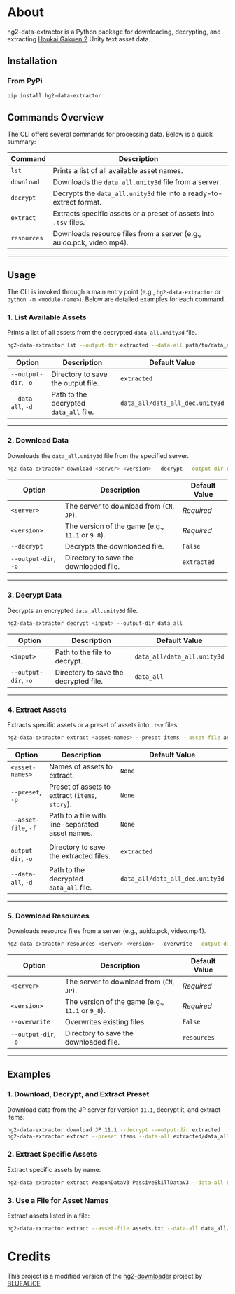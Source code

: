 # **About**
hg2-data-extractor is a Python package for downloading, decrypting, and extracting [Houkai Gakuen 2](https://houkai2nd.miraheze.org/wiki/Houkai_Gakuen_2_Wiki) Unity text asset data.

## **Installation**
### **From PyPi**
```bash
pip install hg2-data-extractor
```

## **Commands Overview**

The CLI offers several commands for processing data. Below is a quick summary:

| Command        | Description                                                                 |
|----------------|-----------------------------------------------------------------------------|
| `lst`          | Prints a list of all available asset names.                                 |
| `download`     | Downloads the `data_all.unity3d` file from a server.                        |
| `decrypt`      | Decrypts the `data_all.unity3d` file into a ready-to-extract format.        |
| `extract`      | Extracts specific assets or a preset of assets into `.tsv` files.           |
| `resources`    | Downloads resource files from a server (e.g., auido.pck, video.mp4).        |

---

## **Usage**

The CLI is invoked through a main entry point (e.g., `hg2-data-extractor` or `python -m <module-name>`). Below are detailed examples for each command.

### **1. List Available Assets**
Prints a list of all assets from the decrypted `data_all.unity3d` file.

```bash
hg2-data-extractor lst --output-dir extracted --data-all path/to/data_all_dec.unity3d
```

| Option       | Description                                      | Default Value                        |
|--------------|--------------------------------------------------|--------------------------------------|
| `--output-dir`, `-o`  | Directory to save the output file.      | `extracted`                          |
| `--data-all`, `-d`    | Path to the decrypted `data_all` file.  | `data_all/data_all_dec.unity3d`      |

---

### **2. Download Data**
Downloads the `data_all.unity3d` file from the specified server.

```bash
hg2-data-extractor download <server> <version> --decrypt --output-dir extracted
```

| Option        | Description                                           | Default Value     |
|---------------|-------------------------------------------------------|-------------------|
| `<server>`    | The server to download from (`CN`, `JP`).             | *Required*        |
| `<version>`   | The version of the game (e.g., `11.1` or `9_8`).      | *Required*        |
| `--decrypt`   | Decrypts the downloaded file.                         | `False`           |
| `--output-dir`, `-o` | Directory to save the downloaded file.         | `extracted`       |

---

### **3. Decrypt Data**
Decrypts an encrypted `data_all.unity3d` file.

```bash
hg2-data-extractor decrypt <input> --output-dir data_all
```

| Option               | Description                                  | Default Value              |
|----------------------|----------------------------------------------|----------------------------|
| `<input>`            | Path to the file to decrypt.                 | `data_all/data_all.unity3d`|
| `--output-dir`, `-o` | Directory to save the decrypted file.        | `data_all`                 |

---

### **4. Extract Assets**
Extracts specific assets or a preset of assets into `.tsv` files.

```bash
hg2-data-extractor extract <asset-names> --preset items --asset-file assets.txt --output-dir extracted --data-all path/to/data_all_dec.unity3d
```

| Option                | Description                                             | Default Value                    |
|-----------------------|---------------------------------------------------------|----------------------------------|
| `<asset-names>`       | Names of assets to extract.                             | `None`                           |
| `--preset`, `-p`      | Preset of assets to extract (`items`, `story`).         | `None`                           |
| `--asset-file`, `-f`  | Path to a file with line-separated asset names.         | `None`                           |
| `--output-dir`, `-o`  | Directory to save the extracted files.                  | `extracted`                      |
| `--data-all`, `-d`    | Path to the decrypted `data_all` file.                  | `data_all/data_all_dec.unity3d`  |

---

### **5. Download Resources**
Downloads resource files from a server (e.g., auido.pck, video.mp4).

```bash
hg2-data-extractor resources <server> <version> --overwrite --output-dir resources
```

| Option        | Description                                           | Default Value     |
|---------------|-------------------------------------------------------|-------------------|
| `<server>`    | The server to download from (`CN`, `JP`).             | *Required*        |
| `<version>`   | The version of the game (e.g., `11.1` or `9_8`).      | *Required*        |
| `--overwrite` | Overwrites existing files.                            | `False`           |
| `--output-dir`, `-o` | Directory to save the downloaded file.         | `resources`       |

---

## **Examples**

### **1. Download, Decrypt, and Extract Preset**
Download data from the JP server for version `11.1`, decrypt it, and extract items:

```bash
hg2-data-extractor download JP 11.1 --decrypt --output-dir extracted
hg2-data-extractor extract --preset items --data-all extracted/data_all_dec.unity3d --output-dir extracted
```

### **2. Extract Specific Assets**
Extract specific assets by name:

```bash
hg2-data-extractor extract WeaponDataV3 PassiveSkillDataV3 --data-all data_all/data_all_dec.unity3d --output-dir assets
```

### **3. Use a File for Asset Names**
Extract assets listed in a file:

```bash
hg2-data-extractor extract --asset-file assets.txt --data-all data_all/data_all_dec.unity3d --output-dir assets
```

# Credits
This project is a modified version of the [hg2-downloader](https://dev.s-ul.net/BLUEALiCE/hg2-downloader) project by [BLUEALiCE](https://dev.s-ul.net/BLUEALiCE)